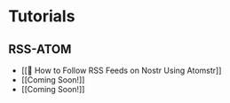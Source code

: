 #  Tutorials
## RSS-ATOM

* [[📜 How to Follow RSS Feeds on Nostr Using Atomstr]]
* [[Coming Soon!]]
* [[Coming Soon!]]
